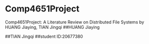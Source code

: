 # Comp4651Project
Comp4651Project: A Literature Review on Distributed File Systems by HUANG Jiaying, TIAN Jingqi
##HUANG Jiaying

##TIAN Jingqi
##student ID:20677380
